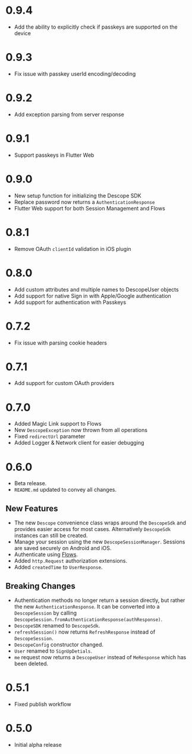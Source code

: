 # 0.9.4

- Add the ability to explicitly check if passkeys are supported on the device

# 0.9.3

- Fix issue with passkey userId encoding/decoding

# 0.9.2

- Add exception parsing from server response

# 0.9.1

- Support passkeys in Flutter Web

# 0.9.0

- New setup function for initializing the Descope SDK
- Replace password now returns a `AuthenticationResponse`
- Flutter Web support for both Session Management and Flows

# 0.8.1

- Remove OAuth `clientId` validation in iOS plugin

# 0.8.0

- Add custom attributes and multiple names to DescopeUser objects
- Add support for native Sign in with Apple/Google authentication
- Add support for authentication with Passkeys

# 0.7.2

- Fix issue with parsing cookie headers

# 0.7.1

- Add support for custom OAuth providers

# 0.7.0

- Added Magic Link support to Flows
- New `DescopeException` now thrown from all operations
- Fixed `redirectUrl` parameter
- Added Logger & Network client for easier debugging

# 0.6.0

- Beta release. 
- `README.md` updated to convey all changes.

## New Features

- The new `Descope` convenience class wraps around the `DescopeSdk` and provides easier access for most cases. Alternatively `DescopeSdk` instances can still be created. 
- Manage your session using the new `DescopeSessionManager`. Sessions are saved securely on Android and iOS.
- Authenticate using [Flows](https://app.descope.com/flows).
- Added `http.Request` authorization extensions.
- Added `createdTime` to `UserResponse`.

## Breaking Changes

- Authentication methods no longer return a session directly, but rather the new `AuthenticationResponse`. It can be converted into a `DescopeSession` by calling `DescopeSession.fromAuthenticationResponse(authResponse)`.
- `DescopeSDK` renamed to `DescopeSdk`.
- `refreshSession()`  now returns `RefreshResponse` instead of `DescopeSession`.
- `DescopeConfig` constructor changed.
- `User` renamed to `SignUpDetials`.
- `me` request now returns a `DescopeUser` instead of `MeResponse` which has been deleted.

# 0.5.1

- Fixed publish workflow

# 0.5.0

- Initial alpha release
